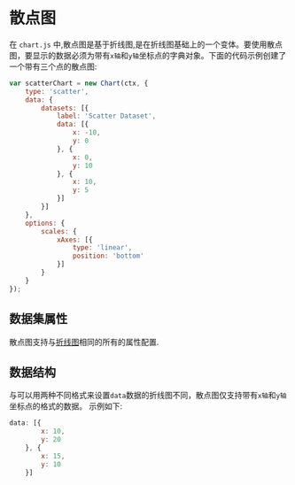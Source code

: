 # 散点图

在 `chart.js` 中,散点图是基于折线图,是在折线图基础上的一个变体。要使用散点图，要显示的数据必须为带有`x轴`和`y轴`坐标点的字典对象。下面的代码示例创建了一个带有三个点的散点图:

```javascript
var scatterChart = new Chart(ctx, {
    type: 'scatter',
    data: {
        datasets: [{
            label: 'Scatter Dataset',
            data: [{
                x: -10,
                y: 0
            }, {
                x: 0,
                y: 10
            }, {
                x: 10,
                y: 5
            }]
        }]
    },
    options: {
        scales: {
            xAxes: [{
                type: 'linear',
                position: 'bottom'
            }]
        }
    }
});
```
## 数据集属性
散点图支持与[折线图](./line.md#dataset-properties)相同的所有的属性配置.

## 数据结构

与可以用两种不同格式来设置`data`数据的折线图不同，散点图仅支持带有`x轴`和`y轴`坐标点的格式的数据。 示例如下:

```javascript
data: [{
        x: 10,
        y: 20
    }, {
        x: 15,
        y: 10
    }]
```
